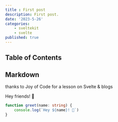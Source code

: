 ```yaml
---
title : First post
description: First post.
date: '2023-5-26'
categories:
    - sveltekit
    - svelte
published: true
---
```

## Table of Contents

## Markdown

thanks to Joy of Code for a lesson on Svelte & blogs

Hey friends! 👋

```ts
function greet(name: string) {
	console.log(`Hey ${name}! 👋`)
}
```